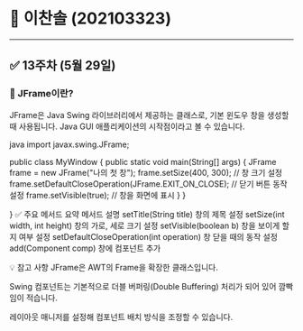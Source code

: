 # 📘 이찬솔 (202103323)

---

## ✅ 13주차 (5월 29일)

### 🌟 JFrame이란?
JFrame은 Java Swing 라이브러리에서 제공하는 클래스로, 기본 윈도우 창을 생성할 때 사용됩니다. Java GUI 애플리케이션의 시작점이라고 볼 수 있습니다.

java
import javax.swing.JFrame;

public class MyWindow {
    public static void main(String[] args) {
        JFrame frame = new JFrame("나의 첫 창");
        frame.setSize(400, 300);             // 창 크기 설정
        frame.setDefaultCloseOperation(JFrame.EXIT_ON_CLOSE);  // 닫기 버튼 동작 설정
        frame.setVisible(true);              // 창을 화면에 표시
    }
}

}
✅ 주요 메서드 요약
메서드	설명
setTitle(String title)	창의 제목 설정
setSize(int width, int height)	창의 가로, 세로 크기 설정
setVisible(boolean b)	창을 보이게 할지 여부 설정
setDefaultCloseOperation(int operation)	창 닫을 때의 동작 설정
add(Component comp)	창에 컴포넌트 추가

💡 참고 사항
JFrame은 AWT의 Frame을 확장한 클래스입니다.

Swing 컴포넌트는 기본적으로 더블 버퍼링(Double Buffering) 처리가 되어 있어 깜빡임이 적습니다.

레이아웃 매니저를 설정해 컴포넌트 배치 방식을 조정할 수 있습니다.

